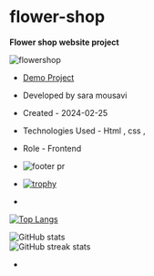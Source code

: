 # flower-shop


**Flower shop website project**

![flowershop](https://github.com/saaramousavi/flower-shop/assets/159664750/320c5587-f31e-40b0-bda5-6ac863bac5e8)
- [Demo Project](https://saaramousavi.github.io/flower-shop/)

- Developed by sara mousavi

- Created - 2024-02-25

- Technologies Used - Html , css , 

- Role - Frontend
- ![footer pr](https://github.com/saaramousavi/flower-shop/assets/159664750/7d2b7de7-0fce-4f49-86ff-dbc698dc4325)
- [![trophy](https://github-profile-trophy.vercel.app/?username=saaramousavi)](https://github.com/ryo-ma/github-profile-trophy)
- 
[![Top Langs](https://github-readme-stats.vercel.app/api/top-langs/?username=saaramousavi)](https://github.com/anuraghazra/github-readme-stats)

![GitHub stats](https://github-readme-stats.vercel.app/api?username=saaramousavi&show_icons=true&count_private=true)  
![GitHub streak stats](https://streak-stats.demolab.com/?user=saaramousavi) 


- 
